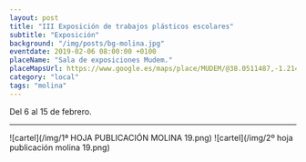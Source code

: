 ```yaml
---
layout: post
title: "III Exposición de trabajos plásticos escolares"
subtitle: "Exposición"
background: "/img/posts/bg-molina.jpg"
eventdate: 2019-02-06 08:00:00 +0100
placeName: "Sala de exposiciones Mudem."
placeMapsUrl: https://www.google.es/maps/place/MUDEM/@38.0511487,-1.2141566,17z/data=!3m1!4b1!4m5!3m4!1s0xd647f567ba291e1:0xde6031502e1b4fbc!8m2!3d38.0511487!4d-1.2141566?hl=es
category: "local"
tags: "molina"
---
```


Del 6 al 15 de febrero.

---

![cartel](/img/1ª HOJA PUBLICACIÓN MOLINA 19.png)
![cartel](/img/2º hoja publicación molina 19.png)
